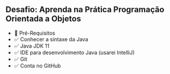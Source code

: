 ## Desafio: Aprenda na Prática Programação Orientada a Objetos

- 🛑 Pré-Requisitos 
- ✅ Conhecer a sintaxe da Java
- ✅ Java JDK 11
- ✅ IDE para desenvolvimento Java (usarei IntelliJ)
- ✅ Git
- ✅ Conta no GitHub
